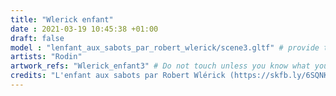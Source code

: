 ```yaml
---
title: "Wlerick enfant"
date : 2021-03-19 10:45:38 +01:00
draft: false
model : "lenfant_aux_sabots_par_robert_wlerick/scene3.gltf" # provide the url path to the model
artists: "Rodin"
artwork_refs: "Wlerick_enfant3" # Do not touch unless you know what you are doing
credits: "L'enfant aux sabots par Robert Wlérick (https://skfb.ly/6SQNK) by Alienor.org, Conseil des musées is licensed under CC Attribution-NonCommercial-NoDerivs (http://creativecommons.org/licenses/by-nc-nd/4.0/)." # add credits if required
---
```

